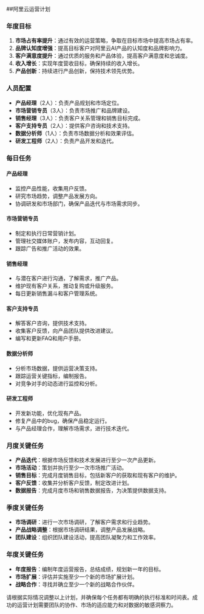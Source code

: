 ##阿里云运营计划

### 年度目标

1. **市场占有率提升**：通过有效的运营策略，争取在目标市场中提高市场占有率。
2. **品牌认知度增强**：提高目标客户对阿里云AI产品的认知度和品牌影响力。
3. **客户满意度提升**：通过优质的服务和产品体验，提高客户满意度和忠诚度。
4. **收入增长**：实现年度营收目标，确保持续的收入增长。
5. **产品创新**：持续进行产品创新，保持技术领先优势。

### 人员配置

- **产品经理**（2人）：负责产品规划和市场定位。
- **市场营销专员**（3人）：负责市场推广和品牌建设。
- **销售经理**（3人）：负责客户关系管理和销售目标完成。
- **客户支持专员**（2人）：提供客户咨询和技术支持。
- **数据分析师**（1人）：负责市场数据分析和效果评估。
- **研发工程师**（2人）：负责产品开发和迭代。

### 每日任务

#### 产品经理

- 监控产品性能，收集用户反馈。
- 研究市场趋势，调整产品发展方向。
- 协调研发和市场部门，确保产品迭代与市场需求同步。

#### 市场营销专员

- 制定和执行日常营销计划。
- 管理社交媒体账户，发布内容，互动回复。
- 跟踪广告和推广活动的效果。

#### 销售经理

- 与潜在客户进行沟通，了解需求，推广产品。
- 维护现有客户关系，推动复购或升级服务。
- 每日更新销售漏斗和客户管理系统。

#### 客户支持专员

- 解答客户咨询，提供技术支持。
- 收集客户反馈，向产品团队提供改进建议。
- 编写和更新FAQ和用户手册。

#### 数据分析师

- 分析市场数据，提供运营决策支持。
- 跟踪运营关键指标，编制报告。
- 对竞争对手的动态进行监控和分析。

#### 研发工程师

- 开发新功能，优化现有产品。
- 修复产品中的bug，确保产品稳定运行。
- 与产品经理合作，理解市场需求，进行技术迭代。

### 月度关键任务

- **产品迭代**：根据市场反馈和技术发展进行至少一次产品更新。
- **市场活动**：策划并执行至少一次市场推广活动。
- **销售目标**：完成月度销售目标，包括新客户的获取和现有客户的维护。
- **客户反馈**：收集并分析客户反馈，制定改进计划。
- **数据报告**：完成月度市场和销售数据报告，为决策提供数据支持。

### 季度关键任务

- **市场调研**：进行一次市场调研，了解客户需求和行业趋势。
- **产品战略调整**：根据市场调研结果，调整产品发展战略。
- **团队建设**：组织团队建设活动，提高团队凝聚力和工作效率。

### 年度关键任务

- **年度报告**：编制年度运营报告，总结成绩，规划新一年的目标。
- **市场扩展**：评估并实施至少一个新的市场扩展计划。
- **战略合作**：寻找并确立至少一个新的战略合作伙伴。

请根据实际情况调整以上计划，并确保每个任务都有明确的执行标准和时间表。成功的运营计划需要团队的协作、市场的适应能力和对数据的敏感洞察力。
